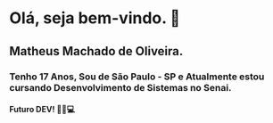 # Olá, seja bem-vindo. 👋 
## Matheus Machado de Oliveira.
### Tenho 17 Anos, Sou de São Paulo - SP e Atualmente estou cursando Desenvolvimento de Sistemas no Senai.
#### Futuro DEV! ✊🏾💻
